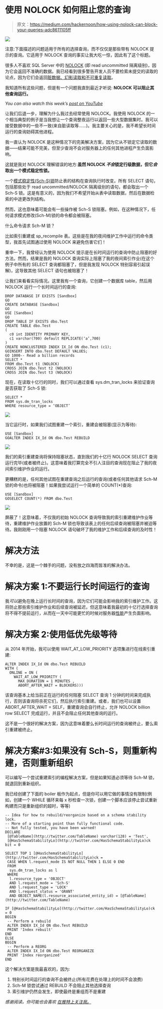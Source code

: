 # 使用 NOLOCK 如何阻止您的查询

> 原文：<https://medium.com/hackernoon/how-using-nolock-can-block-your-queries-adc8611105ff>

![](img/68b2aa3facd2dee9777442f8e806b22b.png)

注意:下面描述的问题适用于所有的选择查询，而不仅仅是那些带有 NOLOCK 提示的查询。它适用于 NOLOCK 查询的事实让我大吃一惊，因此有了这个标题。

很多人不喜欢 SQL Server 中的 [NOLOCK](https://hackernoon.com/tagged/nolock) (即 read uncommitted 隔离级别)，因为它会返回不准确的数据。我已经看到很多警告开发人员不要检索未提交的读取的论点，因为它们会返回[脏数据、幻影读取和不可重复读取](https://docs.microsoft.com/en-us/sql/odbc/reference/develop-app/transaction-isolation-levels)。

我知道所有这些问题，但是有一个问题我直到最近才听说: **NOLOCK 可以阻止其他查询运行。**

*You can also watch this week’s* [*post on YouTube*](https://www.youtube.com/watch?v=3G1sgS4fFoQ)

让我们后退一步，理解为什么我过去经常使用 NOLOCK。我使用 NOLOCK 的一个相当典型的例子是当我想让一个查询整夜运行以返回一些大型数据集时。我可以接受数据中的一些不一致(来自脏读取等……)。我主要关心的是，我不希望长时间运行的查询妨碍其他进程。

我一直认为 NOLOCK 是这种情况下的完美解决方案，因为它从不锁定它读取的数据——结果可能不完美，但至少查询不会对服务器上的任何其他进程产生负面影响。

这就是我对 NOLOCK 理解错误的地方:**虽然 NOLOCK *不会*锁定行级数据，但它*会*取出一个模式稳定性锁。**

一个[模式稳定性(Sch-S)锁](https://technet.microsoft.com/en-us/library/ms175519%28v=sql.105%29.aspx?f=255&MSPPError=-2147217396)防止表的结构在查询执行时改变。所有 SELECT 语句，包括那些处于 read uncommitted/NOLOCK 隔离级别的语句，都会取出一个 Sch-S 锁。这是有意义的，因为我们不希望开始从表中读取数据，然后在数据检索的中途更改列结构。

然而，这也意味着可能会有一些操作被 Sch-S 锁阻塞。例如，在这种情况下，任何请求模式修改(Sch-M)锁的命令都会被阻塞。

什么命令请求 Sch-M 锁？

比如索引重建或 sp_recompile 表。这些是在我的夜间维护工作中运行的命令类型，我首先试图通过使用 NOLOCK 来避免伤害它们！

重申一下，我曾经认为使用 NOLOCK 提示是在长时间运行的查询中防止阻塞的好方法。然而，结果是我的 NOLOCK 查询实际上阻塞了我的夜间索引作业(在这个例子中所有的 SELECT 查询都阻塞了，但是我发现 NOLOCK 特别容易引起误解)，这导致其他 SELECT 语句也被阻塞了！

让我们来看看实际情况。这里我有一个查询，它创建一个数据库 table，然后用 NOLOCK 运行一个长时间运行的查询:

```
DROP DATABASE IF EXISTS [Sandbox] 
GO 
CREATE DATABASE [Sandbox] 
GO 
USE [Sandbox] 
GO 
DROP TABLE IF EXISTS dbo.Test 
CREATE TABLE dbo.Test 
( 
  c0 int IDENTITY PRIMARY KEY, 
  c1 varchar(700) default REPLICATE(‘a’,700) 
) 
CREATE NONCLUSTERED INDEX IX_Id ON dbo.Test (c1); 
GOINSERT INTO dbo.Test DEFAULT VALUES; 
GO 1000-- Read a billion records 
SELECT * 
FROM dbo.Test t1 (NOLOCK) 
CROSS JOIN dbo.Test t2 (NOLOCK) 
CROSS JOIN dbo.Test t3 (NOLOCK)
```

现在，在读取十亿行的同时，我们可以通过查看 sys.dm_tran_locks 来验证查询是否获取了 Sch-S 锁:

```
SELECT * 
FROM sys.dm_tran_locks 
WHERE resource_type = ‘OBJECT’
```

![](img/bbfa44653dc205ff3f9da00831cca2df.png)

当它运行时，如果我们试图重建一个索引，重建会被阻塞(显示为等待):

```
USE [Sandbox] 
GOALTER INDEX IX_Id ON dbo.Test REBUILD
```

![](img/c5e5bdbfb88d768495e60a94021f0bce.png)

我们的索引重建查询将保持阻塞状态，直到我们的十亿行 NOLOCK SELECT 查询运行完毕(或者被终止)。这意味着我打算完全不引人注目的查询现在阻止了我的夜间索引维护作业的运行。

更糟糕的是，任何其他试图在重建查询之后运行的查询(或者任何其他请求 Sch-M 锁的命令)也将被阻塞！如果我尝试运行一个简单的 COUNT(*)查询:

```
USE [Sandbox] 
GOSELECT COUNT(*) FROM dbo.Test
```

![](img/b5dc6eaca17fe178cfdf5c9322fb073a.png)

屏蔽了！这意味着，不仅我的初始 NOLOCK 查询导致我的索引重建维护作业等待，重建维护作业放置的 Sch-M 锁也导致该表上的任何后续查询被阻塞并被迫等待。我刚刚用一个阻塞 NOLOCK 语句破坏了我的维护工作和后续查询的及时性！

# 解决方法

不幸的是，这是一个棘手的问题，没有放之四海而皆准的解决办法。

# 解决方案 1:不要运行长时间运行的查询

我*可以*避免在晚上运行长时间的查询，因为它们可能会影响我的索引维护工作。这将防止那些索引维护作业和后续查询被延迟，但这意味着我最初的十亿行选择查询将不得不提前运行，从而在一天中可能更忙的时候对服务器[性能](https://hackernoon.com/tagged/performance)产生负面影响。

# 解决方案 2:使用低优先级等待

从 2014 年开始，我可以使用 WAIT_AT_LOW_PRIORITY 选项集进行在线索引重建:

```
ALTER INDEX IX_Id ON dbo.Test REBUILD 
WITH ( 
  ONLINE = ON (
    WAIT_AT_LOW_PRIORITY (
      MAX_DURATION = 1 MINUTES , 
      ABORT_AFTER_WAIT = BLOCKERS)))
```

该查询基本上给当前正在运行的任何阻塞 SELECT 查询 1 分钟的时间来完成执行，否则该查询将杀死它们，然后执行索引重建。或者，我们也可以设置 ABORT_AFTER_WAIT = SELF，重建查询会自行终止，允许 NOLOCK billion row SELECT 完成运行，并且不会阻止任何其他查询的运行。

这不是一个很好的解决方案，因为这意味着要么长时间运行的查询被终止，要么索引重建被终止。

# 解决方案#3:如果没有 Sch-S，则重新构建，否则重新组织

可以编写一个尝试重建索引的编程解决方案，但是如果知道必须等待 Sch-M 锁，就退回到重新组织。

我已经创建了下面的 boiler 板作为起点，但是你可以用它做的事情没有限制(例如，创建一个 WHILE 循环来每 x 秒检查一次锁，创建一个脚本应该停止尝试重新构建而只是重新组织的超时，等等)

```
-- Idea for how to rebuild/reorganize based on a schema stability lock.
-- More of a starting point than fully functional code.
-- Not fully tested, you have been warned!
DECLARE 
 [@TableName](http://twitter.com/TableName) varchar(128) = 'Test',
 [@HasSchemaStabilityLo](http://twitter.com/HasSchemaStabilityLo)ck bit = 0

SELECT TOP 1 [@HasSchemaStabilityLo](http://twitter.com/HasSchemaStabilityLo)ck = 
 CASE WHEN l.request_mode IS NOT NULL THEN 1 ELSE 0 END
 FROM
  sys.dm_tran_locks as l
 WHERE
  l.resource_type = 'OBJECT'
  AND l.request_mode = 'Sch-S'
  AND l.request_type = 'LOCK'
  AND l.request_status = 'GRANT'
  AND OBJECT_NAME(l.resource_associated_entity_id) = [@TableName](http://twitter.com/TableName)

IF [@HasSchemaStabilityLo](http://twitter.com/HasSchemaStabilityLo)ck = 0
BEGIN
 -- Perform a rebuild
 ALTER INDEX IX_Id ON dbo.Test REBUILD
 PRINT 'Index rebuilt'
END
ELSE
BEGIN
 -- Perform a REORG
 ALTER INDEX IX_Id ON dbo.Test REORGANIZE
 PRINT 'Index reorganized'
END
```

这个解决方案是我最喜欢的，因为:

1.  特别长时间运行的查询不会被终止(所有花费在处理上的时间不会浪费)
2.  Sch-M 锁尝试通过 REBUILD 不会阻止其他选择查询
3.  索引维护仍然会发生，即使最终是重组而不是重建

*感谢阅读。你可能也会喜欢* [*在推特上关注我。*](https://twitter.com/bertwagner)